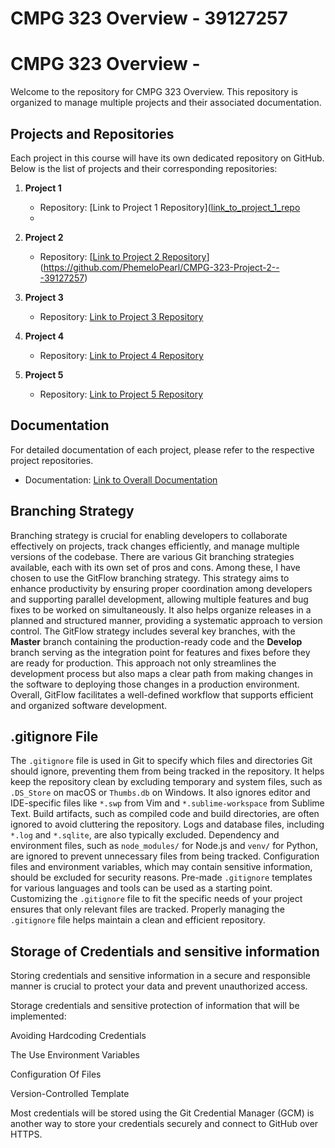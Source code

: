 # CMPG 323 Overview - 39127257
 
# CMPG 323 Overview - <add your student number>

Welcome to the repository for CMPG 323 Overview. This repository is organized to manage multiple projects and their associated documentation.

## Projects and Repositories

Each project in this course will have its own dedicated repository on GitHub. Below is the list of projects and their corresponding repositories:

1. **Project 1**
   - Repository: [Link to Project 1 Repository]([link_to_project_1_repo](https://github.com/PhemeloPearl/CMPG-323-Overview-39127257-)
   - 
2. **Project 2**
   - Repository: [[Link to Project 2 Repository](link_to_project_2_repo)](https://github.com/PhemeloPearl/CMPG-323-Project-2---39127257)

3. **Project 3**
   - Repository: [Link to Project 3 Repository](link_to_project_3_repo)

4. **Project 4**
   - Repository: [Link to Project 4 Repository](link_to_project_4_repo)

5. **Project 5**
   - Repository: [Link to Project 5 Repository](link_to_project_5_repo)

## Documentation

For detailed documentation of each project, please refer to the respective project repositories.

- Documentation: [Link to Overall Documentation](link_to_overall_documentation)

## Branching Strategy

Branching strategy is crucial for enabling developers to collaborate effectively on projects, track changes efficiently, and manage multiple versions of the codebase. There are various Git branching strategies available, each with its own set of pros and cons. Among these, I have chosen to use the GitFlow branching strategy. This strategy aims to enhance productivity by ensuring proper coordination among developers and supporting parallel development, allowing multiple features and bug fixes to be worked on simultaneously. It also helps organize releases in a planned and structured manner, providing a systematic approach to version control. The GitFlow strategy includes several key branches, with the **Master** branch containing the production-ready code and the **Develop** branch serving as the integration point for features and fixes before they are ready for production. This approach not only streamlines the development process but also maps a clear path from making changes in the software to deploying those changes in a production environment. Overall, GitFlow facilitates a well-defined workflow that supports efficient and organized software development.

## .gitignore File

The `.gitignore` file is used in Git to specify which files and directories Git should ignore, preventing them from being tracked in the repository. It helps keep the repository clean by excluding temporary and system files, such as `.DS_Store` on macOS or `Thumbs.db` on Windows. It also ignores editor and IDE-specific files like `*.swp` from Vim and `*.sublime-workspace` from Sublime Text. Build artifacts, such as compiled code and build directories, are often ignored to avoid cluttering the repository. Logs and database files, including `*.log` and `*.sqlite`, are also typically excluded. Dependency and environment files, such as `node_modules/` for Node.js and `venv/` for Python, are ignored to prevent unnecessary files from being tracked. Configuration files and environment variables, which may contain sensitive information, should be excluded for security reasons. Pre-made `.gitignore` templates for various languages and tools can be used as a starting point. Customizing the `.gitignore` file to fit the specific needs of your project ensures that only relevant files are tracked. Properly managing the `.gitignore` file helps maintain a clean and efficient repository.

## Storage of Credentials and sensitive information

Storing credentials and sensitive information in a secure and responsible manner is crucial to protect your data and prevent unauthorized access.

Storage credentials and sensitive protection of information that will be implemented:

Avoiding Hardcoding Credentials

The Use Environment Variables

Configuration Of Files

Version-Controlled Template

Most credentials will be stored using the Git Credential Manager (GCM) is another way to store your credentials securely and connect to GitHub over HTTPS.
